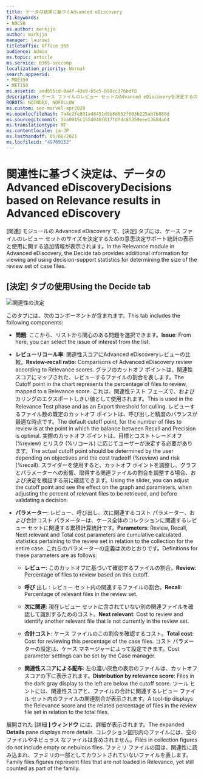 ```yaml
---
title: データの結果に基づくAdvanced eDiscovery
f1.keywords:
- NOCSH
ms.author: markjjo
author: markjjo
manager: laurawi
titleSuffix: Office 365
audience: Admin
ms.topic: article
ms.service: O365-seccomp
localization_priority: Normal
search.appverid:
- MOE150
- MET150
ms.assetid: aed65bcd-0a4f-43e9-b5e5-b98cc376bdf8
description: ケース ファイルのレビュー セットのAdvanced eDiscoveryを決定するのに役立つデータを提供する方法について説明します。
ROBOTS: NOINDEX, NOFOLLOW
ms.custom: seo-marvel-apr2020
ms.openlocfilehash: 7a4c2fe891a48451d9b8d852f603b225ab7b080d
ms.sourcegitcommit: 5ba0015c1554048f817fdfdc85359eee1368da64
ms.translationtype: MT
ms.contentlocale: ja-JP
ms.lasthandoff: 01/06/2021
ms.locfileid: "49769152"
---
```

# <a name="decisions-based-on-relevance-results-in-advanced-ediscovery"></a><span data-ttu-id="7d408-103">関連性に基づく決定は、データのAdvanced eDiscovery</span><span class="sxs-lookup"><span data-stu-id="7d408-103">Decisions based on Relevance results in Advanced eDiscovery</span></span>
  
<span data-ttu-id="7d408-104">[関連] モジュールの Advanced eDiscovery で、[決定] タブには、ケース ファイルのレビュー セットのサイズを決定するための意思決定サポート統計の表示と使用に関する追加情報が表示されます。</span><span class="sxs-lookup"><span data-stu-id="7d408-104">In the Relevance module in Advanced eDiscovery, the Decide tab provides additional information for viewing and using decision-support statistics for determining the size of the review set of case files.</span></span>
  
## <a name="using-the-decide-tab"></a><span data-ttu-id="7d408-105">[決定] タブの使用</span><span class="sxs-lookup"><span data-stu-id="7d408-105">Using the Decide tab</span></span>

![関連性の決定](../media/f32fed89-f3b5-404a-90c7-ea25d2eb58a9.png)
  
<span data-ttu-id="7d408-107">このタブには、次のコンポーネントが含まれます。</span><span class="sxs-lookup"><span data-stu-id="7d408-107">This tab includes the following components:</span></span>
  
- <span data-ttu-id="7d408-108">**問題**: ここから、リストから関心のある問題を選択できます。</span><span class="sxs-lookup"><span data-stu-id="7d408-108">**Issue**: From here, you can select the issue of interest from the list.</span></span>

- <span data-ttu-id="7d408-109">**レビューリコール率**: 関連性スコアにAdvanced eDiscoveryレビューの比較。</span><span class="sxs-lookup"><span data-stu-id="7d408-109">**Review-recall ratio**: Comparisons of Advanced eDiscovery review according to Relevance scores.</span></span> <span data-ttu-id="7d408-110">グラフのカットオフ ポイントは、関連性スコアにマップされた、レビューするファイルの割合を表します。</span><span class="sxs-lookup"><span data-stu-id="7d408-110">The Cutoff point in the chart represents the percentage of files to review, mapped to a Relevance score.</span></span> <span data-ttu-id="7d408-111">これは、関連性テスト フェーズで、およびカリングのエクスポートしきい値として使用されます。</span><span class="sxs-lookup"><span data-stu-id="7d408-111">This is used in the Relevance Test phase and as an Export threshold for culling.</span></span> <span data-ttu-id="7d408-112">レビューするファイル数の既定のカットオフ ポイントは、呼び出しと精度のバランスが最適な時点です。</span><span class="sxs-lookup"><span data-stu-id="7d408-112">The default cutoff point, for the number of files to review is at the point in which the balance between Recall and Precision is optimal.</span></span> <span data-ttu-id="7d408-113">実際のカットオフ ポイントは、目標とコストトレードオフ (%review) とリスク (%リコール) に応じてユーザーが決定する必要があります。</span><span class="sxs-lookup"><span data-stu-id="7d408-113">The actual cutoff point should be determined by the user depending on objectives and the cost tradeoff (%review) and risk (%recall).</span></span> <span data-ttu-id="7d408-114">スライダーを使用すると、カットオフ ポイントを調整し、グラフとパラメーターへの影響、取得する関連ファイルの割合を調整する場合、および決定を検証する前に確認できます。</span><span class="sxs-lookup"><span data-stu-id="7d408-114">Using the slider, you can adjust the cutoff point and see the effect on the graph and parameters, when adjusting the percent of relevant files to be retrieved, and before validating a decision.</span></span>

- <span data-ttu-id="7d408-115">**パラメーター**: レビュー、呼び出し、次に関連するコスト パラメーター、および合計コスト パラメーターは、ケース全体のコレクションに関連するレビュー セットに関連する累積計算統計です。</span><span class="sxs-lookup"><span data-stu-id="7d408-115">**Parameters**: Review, Recall, Next relevant and Total cost parameters are cumulative calculated statistics pertaining to the review set in relation to the collection for the entire case.</span></span> <span data-ttu-id="7d408-116">これらのパラメーターの定義は次のとおりです。</span><span class="sxs-lookup"><span data-stu-id="7d408-116">Definitions for these parameters are as follows:</span></span>

  - <span data-ttu-id="7d408-117">**レビュー**: このカットオフに基づいて確認するファイルの割合。</span><span class="sxs-lookup"><span data-stu-id="7d408-117">**Review**: Percentage of files to review based on this cutoff.</span></span>

  - <span data-ttu-id="7d408-118">**呼び** 出し : レビュー セット内の関連するファイルの割合。</span><span class="sxs-lookup"><span data-stu-id="7d408-118">**Recall**: Percentage of relevant files in the review set.</span></span>

  - <span data-ttu-id="7d408-119">**次に関連**: 現在レビュー セットに含されていない別の関連ファイルを確認して識別するためのコスト。</span><span class="sxs-lookup"><span data-stu-id="7d408-119">**Next relevant**: Cost to review and identify another relevant file that is not currently in the review set.</span></span>

  - <span data-ttu-id="7d408-120">**合計コスト**: ケース ファイルのこの割合を確認するコスト。</span><span class="sxs-lookup"><span data-stu-id="7d408-120">**Total cost**: Cost for reviewing this percentage of the case files.</span></span> <span data-ttu-id="7d408-121">コスト パラメーターの設定は、ケース マネージャーによって設定できます。</span><span class="sxs-lookup"><span data-stu-id="7d408-121">Cost parameter settings can be set by the Case manager.</span></span>

  - <span data-ttu-id="7d408-122">**関連性スコアによる配布**: 左の濃い灰色の表示のファイルは、カットオフ スコアの下に表示されます。</span><span class="sxs-lookup"><span data-stu-id="7d408-122">**Distribution by relevance score**: Files in the dark gray display to the left are below the cutoff score.</span></span> <span data-ttu-id="7d408-123">ツール ヒントには、関連性スコアと、ファイルの合計に関連するレビュー ファイル セット内のファイルの関連割合が表示されます。</span><span class="sxs-lookup"><span data-stu-id="7d408-123">A tool-tip displays the Relevance score and the related percentage of files in the review file set in relation to the total files.</span></span>

<span data-ttu-id="7d408-124">展開された [詳細 **] ウィンドウ** には、詳細が表示されます。</span><span class="sxs-lookup"><span data-stu-id="7d408-124">The expanded **Details** pane displays more details.</span></span> <span data-ttu-id="7d408-125">コレクション図形内のファイルには、空のファイルやネビュラス なファイルは含めされません。</span><span class="sxs-lookup"><span data-stu-id="7d408-125">Files in collection figures do not include empty or nebulous files.</span></span> <span data-ttu-id="7d408-126">ファミリ ファイルの図は、関連性に読み込まれ、ファミリの一部としてカウントされていないファイルを表します。</span><span class="sxs-lookup"><span data-stu-id="7d408-126">Family files figures represent files that are not loaded in Relevance, yet still counted as part of the family.</span></span>
